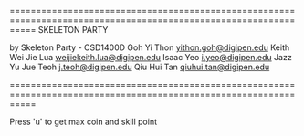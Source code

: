 




=================================================================================================================
SKELETON PARTY

by Skeleton Party - CSD1400D
	Goh Yi Thon				yithon.goh@digipen.edu
	Keith Wei Jie Lua			weijiekeith.lua@digipen.edu
	Isaac Yeo				i.yeo@digipen.edu
	Jazz Yu Jue Teoh			j.teoh@digipen.edu
	Qiu Hui Tan				qiuhui.tan@digipen.edu
	
=================================================================================================================

Press 'u' to get max coin and skill point



